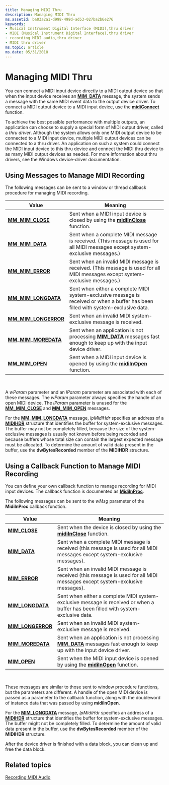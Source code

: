 ```yaml
---
title: Managing MIDI Thru
description: Managing MIDI Thru
ms.assetid: ba03a2a1-d998-498d-ad53-027ba2b6e276
keywords:
- Musical Instrument Digital Interface (MIDI),thru driver
- MIDI (Musical Instrument Digital Interface),thru driver
- recording MIDI audio,thru driver
- MIDI thru driver
ms.topic: article
ms.date: 05/31/2018
---
```


# Managing MIDI Thru

You can connect a MIDI input device directly to a MIDI output device so that when the input device receives an [**MIM\_DATA**](mim-data.md) message, the system sends a message with the same MIDI event data to the output device driver. To connect a MIDI output device to a MIDI input device, use the [**midiConnect**](https://msdn.microsoft.com/en-us/library/Dd798446(v=VS.85).aspx) function.

To achieve the best possible performance with multiple outputs, an application can choose to supply a special form of MIDI output driver, called a *thru driver*. Although the system allows only one MIDI output device to be connected to a MIDI input device, multiple MIDI output devices can be connected to a thru driver. An application on such a system could connect the MIDI input device to this thru device and connect the MIDI thru device to as many MIDI output devices as needed. For more information about thru drivers, see the Windows device-driver documentation.

## Using Messages to Manage MIDI Recording

The following messages can be sent to a window or thread callback procedure for managing MIDI recording.



| Value                                          | Meaning                                                                                                                                |
|------------------------------------------------|----------------------------------------------------------------------------------------------------------------------------------------|
| [**MM\_MIM\_CLOSE**](mm-mim-close.md)         | Sent when a MIDI input device is closed by using the [**midiInClose**](https://msdn.microsoft.com/en-us/library/Dd798452(v=VS.85).aspx) function.                                      |
| [**MM\_MIM\_DATA**](mm-mim-data.md)           | Sent when a complete MIDI message is received. (This message is used for all MIDI messages except system-exclusive messages.)          |
| [**MM\_MIM\_ERROR**](mm-mim-error.md)         | Sent when an invalid MIDI message is received. (This message is used for all MIDI messages except system-exclusive messages.)          |
| [**MM\_MIM\_LONGDATA**](mm-mim-longdata.md)   | Sent when either a complete MIDI system-exclusive message is received or when a buffer has been filled with system-exclusive data.     |
| [**MM\_MIM\_LONGERROR**](mm-mim-longerror.md) | Sent when an invalid MIDI system-exclusive message is received.                                                                        |
| [**MM\_MIM\_MOREDATA**](mm-mim-moredata.md)   | Sent when an application is not processing [**MIM\_DATA**](mim-data.md) messages fast enough to keep up with the input device driver. |
| [**MM\_MIM\_OPEN**](mm-mim-open.md)           | Sent when a MIDI input device is opened by using the [**midiInOpen**](https://msdn.microsoft.com/en-us/library/Dd798458(v=VS.85).aspx) function.                                        |



 

A *wParam* parameter and an *lParam* parameter are associated with each of these messages. The *wParam* parameter always specifies the handle of an open MIDI device. The *lParam* parameter is unused for the [**MM\_MIM\_CLOSE**](mm-mim-close.md) and [**MM\_MIM\_OPEN**](mm-mim-open.md) messages.

For the [**MM\_MIM\_LONGDATA**](mm-mim-longdata.md) message, *lpMidiHdr* specifies an address of a [**MIDIHDR**](https://msdn.microsoft.com/en-us/library/Dd798449(v=VS.85).aspx) structure that identifies the buffer for system-exclusive messages. The buffer may not be completely filled, because the size of the system-exclusive messages is usually not known before being recorded and because buffers whose total size can contain the largest expected message must be allocated. To determine the amount of valid data present in the buffer, use the **dwBytesRecorded** member of the **MIDIHDR** structure.

## Using a Callback Function to Manage MIDI Recording

You can define your own callback function to manage recording for MIDI input devices. The callback function is documented as [**MidiInProc**](https://msdn.microsoft.com/en-us/library/Dd798460(v=VS.85).aspx).

The following messages can be sent to the *wMsg* parameter of the **MidiInProc** callback function.



| Value                                   | Meaning                                                                                                                                |
|-----------------------------------------|----------------------------------------------------------------------------------------------------------------------------------------|
| [**MIM\_CLOSE**](mim-close.md)         | Sent when the device is closed by using the [**midiInClose**](https://msdn.microsoft.com/en-us/library/Dd798452(v=VS.85).aspx) function.                                               |
| [**MIM\_DATA**](mim-data.md)           | Sent when a complete MIDI message is received (this message is used for all MIDI messages except system-exclusive messages).           |
| [**MIM\_ERROR**](mim-error.md)         | Sent when an invalid MIDI message is received (this message is used for all MIDI messages except system-exclusive messages).           |
| [**MIM\_LONGDATA**](mim-longdata.md)   | Sent when either a complete MIDI system-exclusive message is received or when a buffer has been filled with system-exclusive data.     |
| [**MIM\_LONGERROR**](mim-longerror.md) | Sent when an invalid MIDI system-exclusive message is received.                                                                        |
| [**MIM\_MOREDATA**](mim-moredata.md)   | Sent when an application is not processing [**MIM\_DATA**](mim-data.md) messages fast enough to keep up with the input device driver. |
| [**MIM\_OPEN**](mim-open.md)           | Sent when the MIDI input device is opened by using the [**midiInOpen**](https://msdn.microsoft.com/en-us/library/Dd798458(v=VS.85).aspx) function.                                      |



 

These messages are similar to those sent to window procedure functions, but the parameters are different. A handle of the open MIDI device is passed as a parameter to the callback function, along with the doubleword of instance data that was passed by using **midiInOpen**.

For the [**MIM\_LONGDATA**](mim-longdata.md) message, *lpMidiHdr* specifies an address of a [**MIDIHDR**](https://msdn.microsoft.com/en-us/library/Dd798449(v=VS.85).aspx) structure that identifies the buffer for system-exclusive messages. The buffer might not be completely filled. To determine the amount of valid data present in the buffer, use the **dwBytesRecorded** member of the **MIDIHDR** structure.

After the device driver is finished with a data block, you can clean up and free the data block.

## Related topics

<dl> <dt>

[Recording MIDI Audio](recording-midi-audio.md)
</dt> </dl>

 

 




